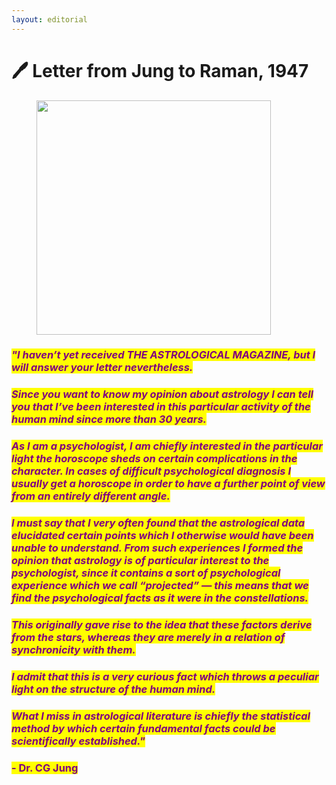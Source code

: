 ```yaml
---
layout: editorial
---
```


# 🖊️ Letter from Jung to Raman, 1947

<figure><img src="../../../.gitbook/assets/pexels-btgl-♡-19436792.jpg" alt="" width="375"><figcaption></figcaption></figure>

### _<mark style="color:purple;">**"I haven’t yet received THE ASTROLOGICAL MAGAZINE, but I will answer your letter nevertheless.**</mark>_

### _<mark style="color:purple;">**Since you want to know my opinion about astrology I can tell you that I’ve been interested in this particular activity of the human mind since more than 30 years.**</mark>_

### _<mark style="color:purple;">**As I am a psychologist, I am chiefly interested in the particular light the horoscope sheds on certain complications in the character. In cases of difficult psychological diagnosis I usually get a horoscope in order to have a further point of view from an entirely different angle.**</mark>_

### _<mark style="color:purple;">**I must say that I very often found that the astrological data elucidated certain points which I otherwise would have been unable to understand. From such experiences I formed the opinion that astrology is of particular interest to the psychologist, since it contains a sort of psychological experience which we call “projected” — this means that we find the psychological facts as it were in the constellations.**</mark>_

### _<mark style="color:purple;">**This originally gave rise to the idea that these factors derive from the stars, whereas they are merely in a relation of synchronicity with them.**</mark>_

### _<mark style="color:purple;">**I admit that this is a very curious fact which throws a peculiar light on the structure of the human mind.**</mark>_

### _<mark style="color:purple;">**What I miss in astrological literature is chiefly the statistical method by which certain fundamental facts could be scientifically established."**</mark>_

### <mark style="color:purple;">**- Dr. CG Jung**</mark>
